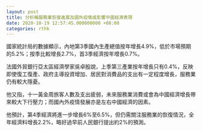 ```yaml
---
layout: post
title: 分析稱服務業恢復進展及國外疫情或影響中國經濟表現
date: 2020-10-19 12:57:45.000000000 +08:00
categories: rthk
---
```


國家統計局的數據顯示，內地第3季國內生產總值按年增長4.9%，低於市場預期的5.2%；按季比較增長2.7%，首3季經濟按年增長0.7%。

法國外貿銀行亞太區經濟學家吳卓殷說，上季第三產業按年增長只有0.4%，反映即使復工復產、政府主導投資增加、居民對消費品的支出有一定程度增長，服務業仍有較大隱憂。

他又指，十一黃金周旅客人數及支出疲弱，未來服務業消費或會為中國經濟增長帶來較大下行壓力；而國內外疫情發展亦是左右中國經濟的因素。

他預計，第4季經濟將進一步增長6%至6.5%，但仍需關注服務業的恢復情況，全年經濟料增長2.2%，略好過早前人民銀行提出約2%的預測。
